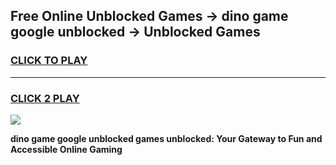 
## Free Online Unblocked Games → dino game google unblocked → Unblocked Games
<h3>
<a href="https://premium.freeplayer.one?title=dino_game_google_unblocked&ref=21F">CLICK TO PLAY</a></h3>
<hr>

<h3>
<a href="https://premium.freeplayer.one?title=dino_game_google_unblocked&ref=21F">CLICK 2 PLAY</a>
  
</h3>

<a href="https://premium.freeplayer.one?title=dino_game_google_unblocked&ref=21F/"><img src="https://clearcache.store/games.png"></a>


**dino game google unblocked games unblocked: Your Gateway to Fun and Accessible Online Gaming**
